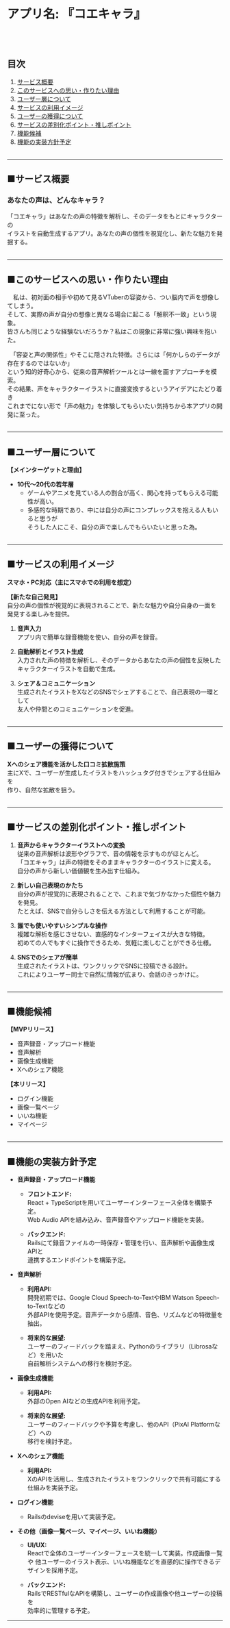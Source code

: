 # アプリ名: 『コエキャラ』
<br><br>

## 目次

1. [サービス概要](#サービス概要)
2. [このサービスへの思い・作りたい理由](#このサービスへの思い・作りたい理由)
3. [ユーザー層について](#ユーザー層について)
4. [サービスの利用イメージ](#サービスの利用イメージ)
5. [ユーザーの獲得について](#ユーザーの獲得について)
6. [サービスの差別化ポイント・推しポイント](#サービスの差別化ポイント・推しポイント)
7. [機能候補](#機能候補)
8. [機能の実装方針予定](#機能の実装方針予定)
<br><br>

---

## ■サービス概要

### あなたの声は、どんなキャラ？

「コエキャラ」はあなたの声の特徴を解析し、そのデータをもとにキャラクターの<br>
イラストを自動生成するアプリ。あなたの声の個性を視覚化し、新たな魅力を発掘する。
<br><br>

---

## ■このサービスへの思い・作りたい理由

　私は、初対面の相手や初めて見るVTuberの容姿から、つい脳内で声を想像してしまう。<br>
そして、実際の声が自分の想像と異なる場合に起こる「解釈不一致」という現象。<br>
皆さんも同じような経験ないだろうか？私はこの現象に非常に強い興味を抱いた。

　「容姿と声の関係性」やそこに隠された特徴。さらには「何かしらのデータが存在するのではないか」<br>
という知的好奇心から、従来の音声解析ツールとは一線を画すアプローチを模索。<br>
その結果、声をキャラクターイラストに直接変換するというアイデアにたどり着き<br>
これまでにない形で「声の魅力」を体験してもらいたい気持ちから本アプリの開発に至った。
<br><br>

---

## ■ユーザー層について

**【メインターゲットと理由】**

  - **10代～20代の若年層**<br>
    - ゲームやアニメを見ている人の割合が高く、関心を持ってもらえる可能性が高い。
    - 多感的な時期であり、中には自分の声にコンプレックスを抱える人もいると思うが<br>
    そうした人にこそ、自分の声で楽しんでもらいたいと思った為。
<br><br>

---

## ■サービスの利用イメージ

**スマホ・PC対応（主にスマホでの利用を想定）**

**【新たな自己発見】**<br>
自分の声の個性が視覚的に表現されることで、新たな魅力や自分自身の一面を<br>
発見する楽しみを提供。

1. **音声入力**<br>
アプリ内で簡単な録音機能を使い、自分の声を録音。

2. **自動解析とイラスト生成**<br>
入力された声の特徴を解析し、そのデータからあなたの声の個性を反映した<br>
キャラクターイラストを自動で生成。

3. **シェア＆コミュニケーション**<br>
生成されたイラストをXなどのSNSでシェアすることで、自己表現の一環として<br>
友人や仲間とのコミュニケーションを促進。
<br><br>

---

## ■ユーザーの獲得について

**Xへのシェア機能を活かした口コミ拡散施策**<br>
  主にXで、ユーザーが生成したイラストをハッシュタグ付きでシェアする仕組みを<br>
  作り、自然な拡散を狙う。
<br><br>

---

## ■サービスの差別化ポイント・推しポイント

1. **音声からキャラクターイラストへの変換**<br>
従来の音声解析は波形やグラフで、音の情報を示すものがほとんど。<br>
「コエキャラ」は声の特徴をそのままキャラクターのイラストに変える。<br>
自分の声から新しい価値観を生み出す仕組み。

2. **新しい自己表現のかたち**<br>
自分の声が視覚的に表現されることで、これまで気づかなかった個性や魅力を発見。<br>
たとえば、SNSで自分らしさを伝える方法として利用することが可能。

3. **誰でも使いやすいシンプルな操作**<br>
複雑な解析を感じさせない、直感的なインターフェイスが大きな特徴。<br>
初めての人でもすぐに操作できるため、気軽に楽しむことができる仕様。

4. **SNSでのシェアが簡単**<br>
生成されたイラストは、ワンクリックでSNSに投稿できる設計。<br>
これによりユーザー同士で自然に情報が広まり、会話のきっかけに。
<br><br>

---

## ■機能候補

**【MVPリリース】**

  - 音声録音・アップロード機能
  - 音声解析
  - 画像生成機能
  - Xへのシェア機能

**【本リリース】**
  - ログイン機能
  - 画像一覧ページ
  - いいね機能
  - マイページ
<br><br>

---

## ■機能の実装方針予定

- **音声録音・アップロード機能**
  - **フロントエンド:**<br>
    React + TypeScriptを用いてユーザーインターフェース全体を構築予定。<br>
    Web Audio APIを組み込み、音声録音やアップロード機能を実装。

  - **バックエンド:**<br>
    Railsにて録音ファイルの一時保存・管理を行い、音声解析や画像生成APIと<br>
    連携するエンドポイントを構築予定。

- **音声解析**
  - **利用API:**<br>
    開発初期では、Google Cloud Speech-to-TextやIBM Watson Speech-to-Textなどの<br>
    外部APIを使用予定。音声データから感情、音色、リズムなどの特徴量を抽出。

  - **将来的な展望:**<br>
    ユーザーのフィードバックを踏まえ、Pythonのライブラリ（Librosaなど）を用いた<br>
    自前解析システムへの移行を検討予定。

- **画像生成機能**
  - **利用API:**<br>
    外部のOpen AIなどの生成APIを利用予定。

  - **将来的な展望:**<br>
    ユーザーのフィードバックや予算を考慮し、他のAPI（PixAI Platformなど）への<br>
    移行を検討予定。

- **Xへのシェア機能**
  - **利用API:**<br>
    XのAPIを活用し、生成されたイラストをワンクリックで共有可能にする仕組みを実装予定。

- **ログイン機能**<br>
  - Railsのdeviseを用いて実装予定。

- **その他（画像一覧ページ、マイページ、いいね機能）**
  - **UI/UX:**<br>
    Reactで全体のユーザーインターフェースを統一して実装。作成画像一覧や
    他ユーザーのイラスト表示、いいね機能などを直感的に操作できるデザインを採用予定。

  - **バックエンド:**<br>
    RailsでRESTfulなAPIを構築し、ユーザーの作成画像や他ユーザーの投稿を<br>
    効率的に管理する予定。

---

